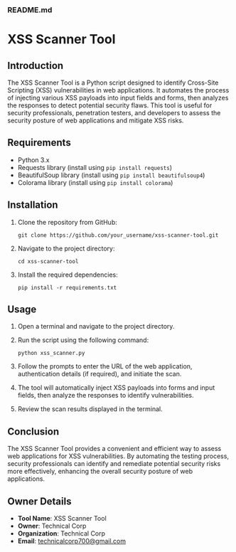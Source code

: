 ### README.md


# XSS Scanner Tool

## Introduction
The XSS Scanner Tool is a Python script designed to identify Cross-Site Scripting (XSS) vulnerabilities in web applications. It automates the process of injecting various XSS payloads into input fields and forms, then analyzes the responses to detect potential security flaws. This tool is useful for security professionals, penetration testers, and developers to assess the security posture of web applications and mitigate XSS risks.

## Requirements
- Python 3.x
- Requests library (install using `pip install requests`)
- BeautifulSoup library (install using `pip install beautifulsoup4`)
- Colorama library (install using `pip install colorama`)

## Installation
1. Clone the repository from GitHub:
   ```
   git clone https://github.com/your_username/xss-scanner-tool.git
   ```
2. Navigate to the project directory:
   ```
   cd xss-scanner-tool
   ```
3. Install the required dependencies:
   ```
   pip install -r requirements.txt
   ```

## Usage
1. Open a terminal and navigate to the project directory.
2. Run the script using the following command:
    ```
   python xss_scanner.py
    ```

4. Follow the prompts to enter the URL of the web application, authentication details (if required), and initiate the scan.
5. The tool will automatically inject XSS payloads into forms and input fields, then analyze the responses to identify vulnerabilities.
6. Review the scan results displayed in the terminal.

## Conclusion
The XSS Scanner Tool provides a convenient and efficient way to assess web applications for XSS vulnerabilities. By automating the testing process, security professionals can identify and remediate potential security risks more effectively, enhancing the overall security posture of web applications.

## Owner Details
- **Tool Name**: XSS Scanner Tool
- **Owner**: Technical Corp
- **Organization**: Technical Corp
- **Email**: technicalcorp700@gmail.com
```
